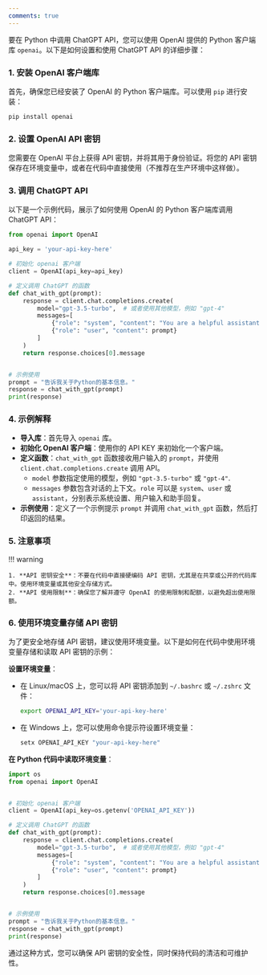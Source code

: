 ```yaml
---
comments: true
---
```


要在 Python 中调用 ChatGPT API，您可以使用 OpenAI 提供的 Python 客户端库 `openai`。以下是如何设置和使用 ChatGPT API 的详细步骤：

### 1. 安装 OpenAI 客户端库

首先，确保您已经安装了 OpenAI 的 Python 客户端库。可以使用 `pip` 进行安装：

```bash
pip install openai
```

### 2. 设置 OpenAI API 密钥

您需要在 OpenAI 平台上获得 API 密钥，并将其用于身份验证。将您的 API 密钥保存在环境变量中，或者在代码中直接使用（不推荐在生产环境中这样做）。

### 3. 调用 ChatGPT API

以下是一个示例代码，展示了如何使用 OpenAI 的 Python 客户端库调用 ChatGPT API：

```python
from openai import OpenAI

api_key = 'your-api-key-here'

# 初始化 openai 客户端
client = OpenAI(api_key=api_key)

# 定义调用 ChatGPT 的函数
def chat_with_gpt(prompt):
    response = client.chat.completions.create(
        model="gpt-3.5-turbo",  # 或者使用其他模型，例如 "gpt-4"
        messages=[
            {"role": "system", "content": "You are a helpful assistant."},
            {"role": "user", "content": prompt}
        ]
    )
    return response.choices[0].message


# 示例使用
prompt = "告诉我关于Python的基本信息。"
response = chat_with_gpt(prompt)
print(response)
```

### 4. 示例解释

- **导入库**：首先导入 `openai` 库。
- **初始化 OpenAI 客户端**：使用你的 API KEY 来初始化一个客户端。
- **定义函数**：`chat_with_gpt` 函数接收用户输入的 `prompt`，并使用 `client.chat.completions.create` 调用 API。
  - `model` 参数指定使用的模型，例如 `"gpt-3.5-turbo"` 或 `"gpt-4"`.
  - `messages` 参数包含对话的上下文。`role` 可以是 `system`、`user` 或 `assistant`，分别表示系统设置、用户输入和助手回复。
- **示例使用**：定义了一个示例提示 `prompt` 并调用 `chat_with_gpt` 函数，然后打印返回的结果。

### 5. 注意事项

!!! warning
   
    1. **API 密钥安全**：不要在代码中直接硬编码 API 密钥，尤其是在共享或公开的代码库中。使用环境变量或其他安全存储方式。
    2. **API 使用限制**：确保您了解并遵守 OpenAI 的使用限制和配额，以避免超出使用限额。

### 6. 使用环境变量存储 API 密钥

为了更安全地存储 API 密钥，建议使用环境变量。以下是如何在代码中使用环境变量存储和读取 API 密钥的示例：

**设置环境变量**：

   - 在 Linux/macOS 上，您可以将 API 密钥添加到 `~/.bashrc` 或 `~/.zshrc` 文件：
     ```bash
     export OPENAI_API_KEY='your-api-key-here'
     ```
   - 在 Windows 上，您可以使用命令提示符设置环境变量：
     ```cmd
     setx OPENAI_API_KEY "your-api-key-here"
     ```

**在 Python 代码中读取环境变量**：

```python
import os
from openai import OpenAI


# 初始化 openai 客户端
client = OpenAI(api_key=os.getenv('OPENAI_API_KEY'))

# 定义调用 ChatGPT 的函数
def chat_with_gpt(prompt):
    response = client.chat.completions.create(
        model="gpt-3.5-turbo",  # 或者使用其他模型，例如 "gpt-4"
        messages=[
            {"role": "system", "content": "You are a helpful assistant."},
            {"role": "user", "content": prompt}
        ]
    )
    return response.choices[0].message


# 示例使用
prompt = "告诉我关于Python的基本信息。"
response = chat_with_gpt(prompt)
print(response)
```

通过这种方式，您可以确保 API 密钥的安全性，同时保持代码的清洁和可维护性。